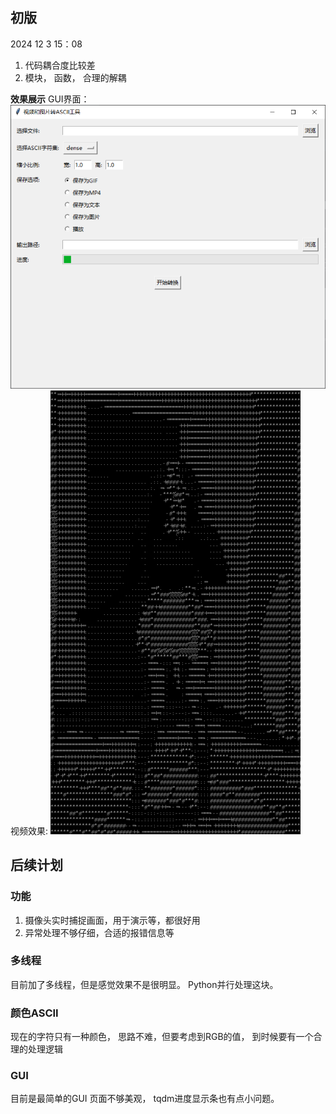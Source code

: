 ## 初版
2024 12 3 15：08
1. 代码耦合度比较差
2. 模块， 函数，  合理的解耦

**效果展示**
GUI界面：
![alt text](source\image.png)
视频效果:
![alt text](/source/dance.gif)

## 后续计划


### 功能
1. 摄像头实时捕捉画面，用于演示等，都很好用
2. 异常处理不够仔细，合适的报错信息等


### 多线程
目前加了多线程，但是感觉效果不是很明显。
Python并行处理这块。

### 颜色ASCII
现在的字符只有一种颜色， 思路不难，但要考虑到RGB的值， 到时候要有一个合理的处理逻辑



### GUI
目前是最简单的GUI
页面不够美观，
tqdm进度显示条也有点小问题。



